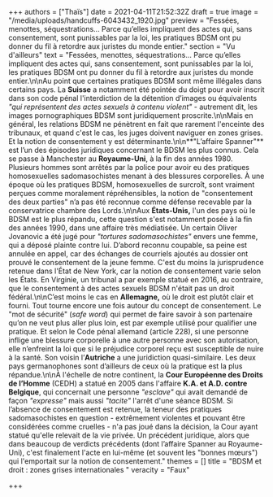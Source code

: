 +++
authors = ["Thaïs"]
date = 2021-04-11T21:52:32Z
draft = true
image = "/media/uploads/handcuffs-6043432_1920.jpg"
preview = "Fessées, menottes, séquestrations... Parce qu’elles impliquent des actes qui, sans consentement, sont punissables par la loi, les pratiques BDSM ont pu donner du fil à retordre aux juristes du monde entier."
section = "Vu d'ailleurs"
text = "Fessées, menottes, séquestrations... Parce qu’elles impliquent des actes qui, sans consentement, sont punissables par la loi, les pratiques BDSM ont pu donner du fil à retordre aux juristes du monde entier.\n\nAu point que certaines pratiques BDSM sont même illégales dans certains pays. La **Suisse** a notamment été pointée du doigt pour avoir inscrit dans son code pénal l'interdiction de la détention d’images ou équivalents _\"qui représentent des actes sexuels à contenu violent\"_ - autrement dit, les images pornographiques BDSM sont juridiquement proscrite.\n\nMais en général, les relations BDSM ne pénètrent en fait que rarement l'enceinte des tribunaux, et quand c'est le cas, les juges doivent naviguer en zones grises. Et la notion de consentement y est déterminante.\n\n**\"L’affaire Spanner\"** est l’un des épisodes juridiques concernant le BDSM les plus connus. Cela se passe à Manchester au **Royaume-Uni**, à la fin des années 1980. Plusieurs hommes sont arrêtés par la police pour avoir eu des pratiques homosexuelles sadomasochistes menant à des blessures corporelles. À une époque où les pratiques BDSM, homosexuelles de surcroît, sont vraiment perçues comme moralement répréhensibles, la notion de  \"consentement des deux parties\" n’a pas été reconnue comme défense recevable par la conservatrice chambre des Lords.\n\nAux **États-Unis,** l'un des pays où le BDSM est le plus répandu, cette question s'est notamment posée à la fin des années 1990, dans une affaire très médiatisée. Un certain Oliver Jovanovic a été jugé pour _\"tortures sadomasochistes\"_ envers une femme, qui a déposé plainte contre lui. D’abord reconnu coupable, sa peine est annulée en appel, car des échanges de courriels ajoutés au dossier ont prouvé le consentement de la jeune femme. C'est du moins la jurisprudence retenue dans l'État de New York, car la notion de consentement varie selon les États. En Virginie, un tribunal a par exemple statué en 2016, au contraire, que le consentement à des actes sexuels BDSM n'était pas un droit fédéral.\n\nC’est moins le cas en **Allemagne,** où le droit est plutôt clair et fourni. Tout tourne encore une fois autour du concept de consentement. Le \"mot de sécurité\" (_safe word_) qui permet de faire savoir à son partenaire qu’on ne veut plus aller plus loin, est par exemple utilisé pour qualifier une pratique. Et selon le Code pénal allemand (article 228), si une personne inflige une blessure corporelle à une autre personne avec son autorisation, elle n’enfreint la loi que si le préjudice corporel reçu est susceptible de nuire à la santé. Son voisin l’**Autriche** a une juridiction quasi-similaire. Les deux pays germanophones sont d’ailleurs de ceux où la pratique est la plus répandue.\n\nÀ l'échelle de notre continent, la **Cour Européenne des Droits de l’Homme** (CEDH) a statué en 2005 dans l'affaire **K.A. et A.D. contre Belgique**, qui concernait une personne _\"esclave\"_ qui avait demandé de façon _\"expresse\"_ mais aussi _\"tacite\"_ l'arrêt d'une séance BDSM. Si l’absence de consentement est retenue, la teneur des pratiques sadomasochistes en question - extrêmement violentes et pouvant être considérées comme cruelles - n'a pas joué dans la décision, la Cour ayant statué qu'elle relevait de la vie privée. Un précédent juridique, alors que dans beaucoup de verdicts précédents (dont l’affaire Spanner au Royaume-Uni), c'est finalement l'acte en lui-même (et souvent les \"bonnes mœurs\") qui l'emportait sur la notion de consentement."
themes = []
title = "BDSM et droit : zones grises internationales "
veracity = "Faux"

+++
